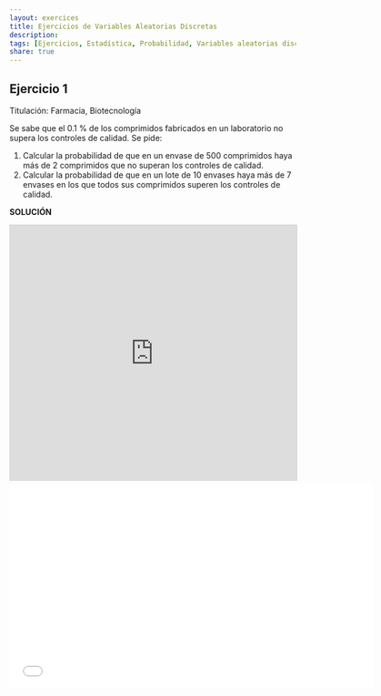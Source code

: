 ```yaml
---
layout: exercices
title: Ejercicios de Variables Aleatorias Discretas
description:
tags: [Ejercicios, Estadística, Probabilidad, Variables aleatorias discretas]
share: true
---
```


## Ejercicio 1
Titulación: Farmacia, Biotecnología

Se sabe que el 0.1 % de los comprimidos fabricados en un laboratorio no supera los controles de calidad. 
Se pide:

1. Calcular la probabilidad de que en un envase de 500 comprimidos haya más de 2 comprimidos que no superan los controles de calidad.
2. Calcular la probabilidad de que en un lote de 10 envases haya más de 7 envases en los que todos sus comprimidos superen los controles de calidad.

**SOLUCIÓN**

<iframe src="http://www.slideshare.net/slideshow/embed_code/35218677" width="640" height="449" frameborder="0" marginwidth="0" marginheight="0" scrolling="no" style="border:1px solid #CCC; border-width:1px 1px 0; margin-bottom:5px; max-width: 100%;" allowfullscreen> </iframe> 

<iframe src="//www.youtube.com/embed/49i-So_DvbY" width="640" height="360" frameborder="0"> </iframe>
